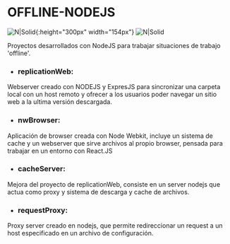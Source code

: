 # OFFLINE-NODEJS
![N|Solid](https://s-media-cache-ak0.pinimg.com/originals/a0/a4/9a/a0a49a2f764247af8876dd2bd59ee5d2.png){:height="300px" width="154px"}
![N|Solid](https://upload.wikimedia.org/wikipedia/commons/7/7e/Node.js_logo_2015.svg)

Proyectos desarrollados con NodeJS para trabajar situaciones de trabajo 'offline'.

- ### replicationWeb:
Webserver creado con NODEJS y ExpresJS para sincronizar una carpeta local con un host remoto y ofrecer a los usuarios poder navegar un sitio web a la ultima versión descargada.

- ### nwBrowser:
Aplicación de browser creada con Node Webkit, incluye un sistema de cache y un webserver que sirve archivos al propio browser, pensada para trabajar en un entorno con React.JS

- ### cacheServer:
Mejora del proyecto de replicationWeb, consiste en un server nodejs que actua como proxy y sistema de descarga y cache de archivos.

- ### requestProxy:
Proxy server creado en nodejs, que permite redireccionar un request a un host especificado en un archivo de configuración.
